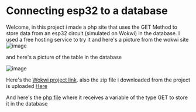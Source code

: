 # Connecting esp32 to a database

Welcome, in this project i made a php site that uses the GET Method to store data from an esp32 circuit (simulated on Wokwi) in the database.
I used a free hosting service to try it and here's a picture from the wokwi site
![image](https://github.com/oAmadu/Connecting-esp32-to-DB/assets/90242708/3ca6e693-d3cd-4303-8b5c-74f656a39980)

and here's a picture of the table in the database

![image](https://github.com/oAmadu/Connecting-esp32-to-DB/assets/90242708/2b7afb9a-07c6-4baa-b48f-be0c6a6065bd)

Here's the [Wokwi project link](https://wokwi.com/projects/373817804283697153). also the zip file i downloaded from the project is uploaded [Here](https://github.com/oAmadu/Connecting-esp32-to-DB/blob/c1799373d65350aec0e80c0add9aee9d573e8bb4/esp32-dht22.zip)

And here's the [php file](https://github.com/oAmadu/Connecting-esp32-to-DB/blob/c1799373d65350aec0e80c0add9aee9d573e8bb4/store.php) where it receives a variable of the type GET to store it in the database




